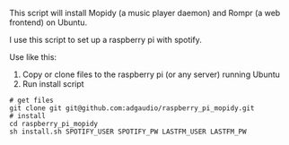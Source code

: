 This script will install Mopidy (a music player daemon) and Rompr (a web
frontend) on Ubuntu.  

I use this script to set up a raspberry pi with spotify.

Use like this:

1. Copy or clone files to the raspberry pi (or any server) running Ubuntu
2. Run install script

```
# get files
git clone git git@github.com:adgaudio/raspberry_pi_mopidy.git
# install
cd raspberry_pi_mopidy
sh install.sh SPOTIFY_USER SPOTIFY_PW LASTFM_USER LASTFM_PW
```
